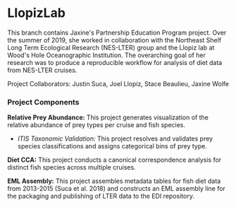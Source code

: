 # LlopizLab

This branch contains Jaxine's Partnership Education Program project. Over the summer of 2019, she worked in collaboration with the Northeast Shelf Long Term Ecological Research (NES-LTER) group and the Llopiz lab at Wood's Hole Oceanographic Institution. The overarching goal of her research was to produce a reproducible workflow for analysis of diet data from NES-LTER cruises.

Project Collaborators: Justin Suca, Joel Llopiz, Stace Beaulieu, Jaxine Wolfe

### Project Components
**Relative Prey Abundance:** This project generates visualization of the relative abundance of prey types per cruise and fish species.
- *ITIS Taxonomic Validation:* This project resolves and validates prey species classifications and assigns categorical bins of prey type. 

**Diet CCA:** This project conducts a canonical correspondence analysis for distinct fish species across multiple cruises.

**EML Assembly:** This project assembles metadata tables for fish diet data from 2013-2015 (Suca et al. 2018) and constructs an EML assembly line for the packaging and publishing of LTER data to the EDI repository. 